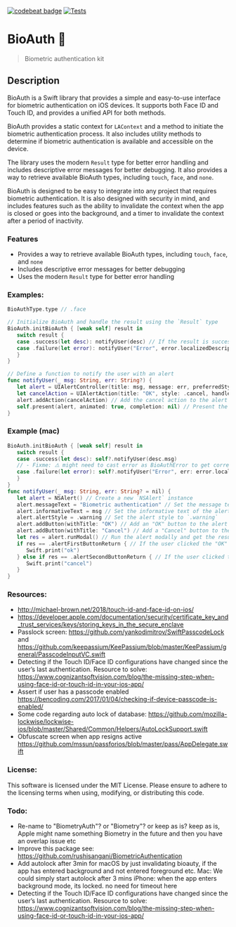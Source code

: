 [![codebeat badge](https://codebeat.co/badges/edbf8e35-99f3-45ee-861d-5d3c995b80c8)](https://codebeat.co/projects/github-com-passbook-bioauth-master)
[![Tests](https://github.com/sentryco/BioAuth/actions/workflows/Tests.yml/badge.svg)](https://github.com/sentryco/BioAuth/actions/workflows/Tests.yml)

# BioAuth 🧬

> Biometric authentication kit

## Description

BioAuth is a Swift library that provides a simple and easy-to-use interface for biometric authentication on iOS devices. It supports both Face ID and Touch ID, and provides a unified API for both methods. 

BioAuth provides a static context for `LAContext` and a method to initiate the biometric authentication process. It also includes utility methods to determine if biometric authentication is available and accessible on the device. 

The library uses the modern `Result` type for better error handling and includes descriptive error messages for better debugging. It also provides a way to retrieve available BioAuth types, including `touch`, `face`, and `none`.

BioAuth is designed to be easy to integrate into any project that requires biometric authentication. It is also designed with security in mind, and includes features such as the ability to invalidate the context when the app is closed or goes into the background, and a timer to invalidate the context after a period of inactivity.


### Features
- Provides a way to retrieve available BioAuth types, including `touch`, `face`, and `none`
- Includes descriptive error messages for better debugging
- Uses the modern `Result` type for better error handling

### Examples:
```swift
BioAuthType.type // .face

// Initialize BioAuth and handle the result using the `Result` type
BioAuth.initBioAuth { [weak self] result in
   switch result {
   case .success(let desc): notifyUser(desc) // If the result is successful, notify the user with the description
   case .failure(let error): notifyUser("Error", error.localizedDescription) // If the result is a failure, notify the user with the error message
   }
}

// Define a function to notify the user with an alert
func notifyUser(_ msg: String, err: String?) {
   let alert = UIAlertController(title: msg, message: err, preferredStyle: .alert) // Create a new alert controller with the given title, message, and style
   let cancelAction = UIAlertAction(title: "OK", style: .cancel, handler: nil) // Create a new cancel action with the given title and style, and set the handler to `nil`
   alert.addAction(cancelAction) // Add the cancel action to the alert controller
   self.present(alert, animated: true, completion: nil) // Present the alert controller with animation and no completion handler
}
```

### Example (mac)
```swift
BioAuth.initBioAuth { [weak self] result in
   switch result {
   case .success(let desc): self?.notifyUser(desc.msg)
   // - Fixme: ⚠️️ might need to cast error as BioAuthError to get correct localizedDescription
   case .failure(let error): self?.notifyUser("Error", err: error.localizedDescription)
   }
}
func notifyUser(_ msg: String, err: String? = nil) {
   let alert = NSAlert() // Create a new `NSAlert` instance
   alert.messageText = "Biometric authentication" // Set the message text of the alert to "Biometric authentication"
   alert.informativeText = msg // Set the informative text of the alert to the given message
   alert.alertStyle = .warning // Set the alert style to `.warning`
   alert.addButton(withTitle: "OK") // Add an "OK" button to the alert
   alert.addButton(withTitle: "Cancel") // Add a "Cancel" button to the alert
   let res = alert.runModal() // Run the alert modally and get the result
   if res == .alertFirstButtonReturn { // If the user clicked the "OK" button, print "ok"
      Swift.print("ok")
   } else if res == .alertSecondButtonReturn { // If the user clicked the "Cancel" button, print "cancel"
      Swift.print("cancel")
   }
}
```

### Resources:
- http://michael-brown.net/2018/touch-id-and-face-id-on-ios/
- https://developer.apple.com/documentation/security/certificate_key_and_trust_services/keys/storing_keys_in_the_secure_enclave
- Passlock screen: https://github.com/yankodimitrov/SwiftPasscodeLock and https://github.com/keepassium/KeePassium/blob/master/KeePassium/general/PasscodeInputVC.swift
- Detecting if the Touch ID/Face ID configurations have changed since the user’s last authentication. Resource to solve: https://www.cognizantsoftvision.com/blog/the-missing-step-when-using-face-id-or-touch-id-in-your-ios-app/
- Assert if user has a passcode enabled  https://bencoding.com/2017/01/04/checking-if-device-passcode-is-enabled/
- Some code regarding auto lock of database: https://github.com/mozilla-lockwise/lockwise-ios/blob/master/Shared/Common/Helpers/AutoLockSupport.swift
- Obfuscate screen when app resigns active  https://github.com/mssun/passforios/blob/master/pass/AppDelegate.swift

### License:
This software is licensed under the MIT License. Please ensure to adhere to the licensing terms when using, modifying, or distributing this code.

### Todo: 
- Re-name to "BiometryAuth"? or "Biometry"? or keep as is? keep as is, Apple might name something Biometry in the future and then you have an overlap issue etc 
- Improve this package see: https://github.com/rushisangani/BiometricAuthentication
- Add autolock after 3min for macOS by just invalidating bioauty, if the app has entered background and not entered foreground etc. Mac: We could simply start autolock after 3 mins  iPhone: when the app enters background mode, its locked. no need for timeout here
- Detecting if the Touch ID/Face ID configurations have changed since the user’s last authentication. Resource to solve: https://www.cognizantsoftvision.com/blog/the-missing-step-when-using-face-id-or-touch-id-in-your-ios-app/
